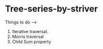 # Tree-series-by-striver
Things to do -->

1. Iterative traversal.
2. Morris traversal
3. Child Sum property
